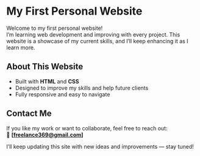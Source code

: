 # My First Personal Website  

Welcome to my first personal website!  
I’m learning web development and improving with every project. This website is a showcase of my current skills, and I’ll keep enhancing it as I learn more.  

## About This Website  
- Built with **HTML** and **CSS**  
- Designed to improve my skills and help future clients  
- Fully responsive and easy to navigate  

## Contact Me  
If you like my work or want to collaborate, feel free to reach out:  
📧 **[freelance369@gmail.com]**  

I’ll keep updating this site with new ideas and improvements — stay tuned!
